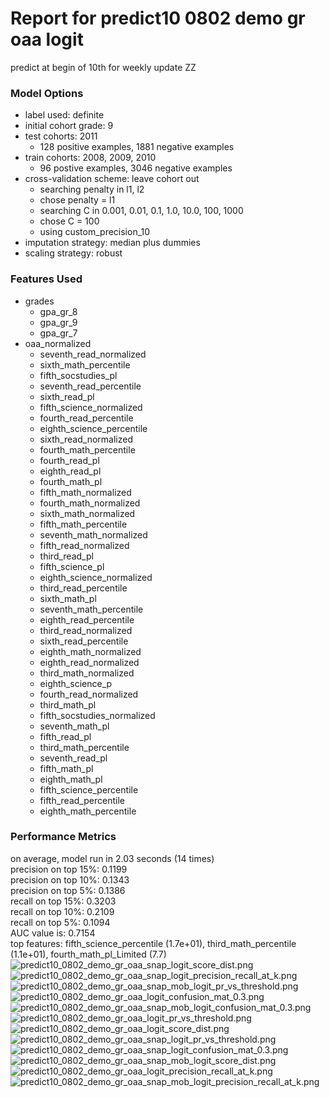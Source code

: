# Report for predict10 0802 demo gr oaa logit
predict at begin of 10th for weekly update ZZ

### Model Options
* label used: definite
* initial cohort grade: 9
* test cohorts: 2011
	 * 128 positive examples, 1881 negative examples
* train cohorts: 2008, 2009, 2010
	 * 96 postive examples, 3046 negative examples
* cross-validation scheme: leave cohort out
	 * searching penalty in l1, l2
	 * chose penalty = l1
	 * searching C in 0.001, 0.01, 0.1, 1.0, 10.0, 100, 1000
	 * chose C = 100
	 * using custom_precision_10
* imputation strategy: median plus dummies
* scaling strategy: robust

### Features Used
* grades
	 * gpa_gr_8
	 * gpa_gr_9
	 * gpa_gr_7
* oaa_normalized
	 * seventh_read_normalized
	 * sixth_math_percentile
	 * fifth_socstudies_pl
	 * seventh_read_percentile
	 * sixth_read_pl
	 * fifth_science_normalized
	 * fourth_read_percentile
	 * eighth_science_percentile
	 * sixth_read_normalized
	 * fourth_math_percentile
	 * fourth_read_pl
	 * eighth_read_pl
	 * fourth_math_pl
	 * fifth_math_normalized
	 * fourth_math_normalized
	 * sixth_math_normalized
	 * fifth_math_percentile
	 * seventh_math_normalized
	 * fifth_read_normalized
	 * third_read_pl
	 * fifth_science_pl
	 * eighth_science_normalized
	 * third_read_percentile
	 * sixth_math_pl
	 * seventh_math_percentile
	 * eighth_read_percentile
	 * third_read_normalized
	 * sixth_read_percentile
	 * eighth_math_normalized
	 * eighth_read_normalized
	 * third_math_normalized
	 * eighth_science_p
	 * fourth_read_normalized
	 * third_math_pl
	 * fifth_socstudies_normalized
	 * seventh_math_pl
	 * fifth_read_pl
	 * third_math_percentile
	 * seventh_read_pl
	 * fifth_math_pl
	 * eighth_math_pl
	 * fifth_science_percentile
	 * fifth_read_percentile
	 * eighth_math_percentile

### Performance Metrics
on average, model run in 2.03 seconds (14 times) <br/>precision on top 15%: 0.1199 <br/>precision on top 10%: 0.1343 <br/>precision on top 5%: 0.1386 <br/>recall on top 15%: 0.3203 <br/>recall on top 10%: 0.2109 <br/>recall on top 5%: 0.1094 <br/>AUC value is: 0.7154 <br/>top features: fifth_science_percentile (1.7e+01), third_math_percentile (1.1e+01), fourth_math_pl_Limited (7.7)
![predict10_0802_demo_gr_oaa_snap_logit_score_dist.png](figs/predict10_0802_demo_gr_oaa_snap_logit_score_dist.png)
![predict10_0802_demo_gr_oaa_snap_logit_precision_recall_at_k.png](figs/predict10_0802_demo_gr_oaa_snap_logit_precision_recall_at_k.png)
![predict10_0802_demo_gr_oaa_snap_mob_logit_pr_vs_threshold.png](figs/predict10_0802_demo_gr_oaa_snap_mob_logit_pr_vs_threshold.png)
![predict10_0802_demo_gr_oaa_logit_confusion_mat_0.3.png](figs/predict10_0802_demo_gr_oaa_logit_confusion_mat_0.3.png)
![predict10_0802_demo_gr_oaa_snap_mob_logit_confusion_mat_0.3.png](figs/predict10_0802_demo_gr_oaa_snap_mob_logit_confusion_mat_0.3.png)
![predict10_0802_demo_gr_oaa_logit_pr_vs_threshold.png](figs/predict10_0802_demo_gr_oaa_logit_pr_vs_threshold.png)
![predict10_0802_demo_gr_oaa_logit_score_dist.png](figs/predict10_0802_demo_gr_oaa_logit_score_dist.png)
![predict10_0802_demo_gr_oaa_snap_logit_pr_vs_threshold.png](figs/predict10_0802_demo_gr_oaa_snap_logit_pr_vs_threshold.png)
![predict10_0802_demo_gr_oaa_snap_logit_confusion_mat_0.3.png](figs/predict10_0802_demo_gr_oaa_snap_logit_confusion_mat_0.3.png)
![predict10_0802_demo_gr_oaa_snap_mob_logit_score_dist.png](figs/predict10_0802_demo_gr_oaa_snap_mob_logit_score_dist.png)
![predict10_0802_demo_gr_oaa_logit_precision_recall_at_k.png](figs/predict10_0802_demo_gr_oaa_logit_precision_recall_at_k.png)
![predict10_0802_demo_gr_oaa_snap_mob_logit_precision_recall_at_k.png](figs/predict10_0802_demo_gr_oaa_snap_mob_logit_precision_recall_at_k.png)
